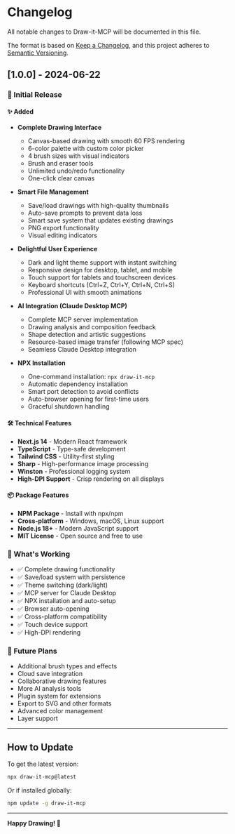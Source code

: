 # Changelog

All notable changes to Draw-it-MCP will be documented in this file.

The format is based on [Keep a Changelog](https://keepachangelog.com/en/1.0.0/),
and this project adheres to [Semantic Versioning](https://semver.org/spec/v2.0.0.html).

## [1.0.0] - 2024-06-22

### 🎉 Initial Release

#### ✨ Added
- **Complete Drawing Interface**
  - Canvas-based drawing with smooth 60 FPS rendering
  - 6-color palette with custom color picker
  - 4 brush sizes with visual indicators
  - Brush and eraser tools
  - Unlimited undo/redo functionality
  - One-click clear canvas

- **Smart File Management**
  - Save/load drawings with high-quality thumbnails
  - Auto-save prompts to prevent data loss
  - Smart save system that updates existing drawings
  - PNG export functionality
  - Visual editing indicators

- **Delightful User Experience**
  - Dark and light theme support with instant switching
  - Responsive design for desktop, tablet, and mobile
  - Touch support for tablets and touchscreen devices
  - Keyboard shortcuts (Ctrl+Z, Ctrl+Y, Ctrl+N, Ctrl+S)
  - Professional UI with smooth animations

- **AI Integration (Claude Desktop MCP)**
  - Complete MCP server implementation
  - Drawing analysis and composition feedback
  - Shape detection and artistic suggestions
  - Resource-based image transfer (following MCP spec)
  - Seamless Claude Desktop integration

- **NPX Installation**
  - One-command installation: `npx draw-it-mcp`
  - Automatic dependency installation
  - Smart port detection to avoid conflicts
  - Auto-browser opening for first-time users
  - Graceful shutdown handling

#### 🛠️ Technical Features
- **Next.js 14** - Modern React framework
- **TypeScript** - Type-safe development
- **Tailwind CSS** - Utility-first styling
- **Sharp** - High-performance image processing
- **Winston** - Professional logging system
- **High-DPI Support** - Crisp rendering on all displays

#### 📦 Package Features
- **NPM Package** - Install with npx/npm
- **Cross-platform** - Windows, macOS, Linux support
- **Node.js 18+** - Modern JavaScript support
- **MIT License** - Open source and free to use

### 🎯 What's Working
- ✅ Complete drawing functionality
- ✅ Save/load system with persistence
- ✅ Theme switching (dark/light)
- ✅ MCP server for Claude Desktop
- ✅ NPX installation and auto-setup
- ✅ Browser auto-opening
- ✅ Cross-platform compatibility
- ✅ Touch device support
- ✅ High-DPI rendering

### 🔮 Future Plans
- Additional brush types and effects
- Cloud save integration
- Collaborative drawing features
- More AI analysis tools
- Plugin system for extensions
- Export to SVG and other formats
- Advanced color management
- Layer support

---

## How to Update

To get the latest version:
```bash
npx draw-it-mcp@latest
```

Or if installed globally:
```bash
npm update -g draw-it-mcp
```

---

**Happy Drawing! 🎨**